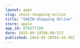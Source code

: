 ```yaml
---
layout: apps
slug: shein-shopping-online
title: "SHEIN-Shopping Online"
store: apple
app_id: 878577184
date: 2025-09-19T06:00:57Z
published: 2014-05-20T03:45:36Z
---
```

